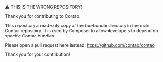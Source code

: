 ⚠ THIS IS THE WRONG REPOSITORY!

Thank you for contributing to Contao.

This repository a read-only copy of the faq-bundle directory in the main
Contao repository. It is used by Composer to allow developers to depend on
specific Contao bundles.

Please open a pull request here instead: https://github.com/contao/contao

Thank you for your contribution!
